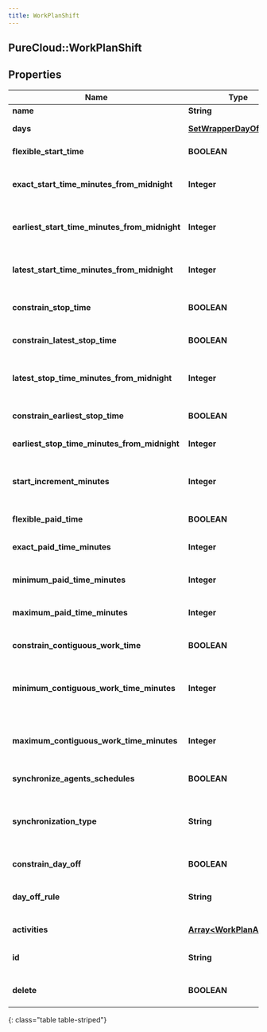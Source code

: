 ```yaml
---
title: WorkPlanShift
---
```

## PureCloud::WorkPlanShift

## Properties

|Name | Type | Description | Notes|
|------------ | ------------- | ------------- | -------------|
| **name** | **String** | Name of the shift | |
| **days** | [**SetWrapperDayOfWeek**](SetWrapperDayOfWeek.html) | Days of the week applicable for this shift | [optional] |
| **flexible_start_time** | **BOOLEAN** | Whether the start time of the shift is flexible | [optional] |
| **exact_start_time_minutes_from_midnight** | **Integer** | Exact start time of the shift defined as offset minutes from midnight. Used if flexibleStartTime == false | [optional] |
| **earliest_start_time_minutes_from_midnight** | **Integer** | Earliest start time of the shift defined as offset minutes from midnight. Used if flexibleStartTime == true | [optional] |
| **latest_start_time_minutes_from_midnight** | **Integer** | Latest start time of the shift defined as offset minutes from midnight. Used if flexibleStartTime == true | [optional] |
| **constrain_stop_time** | **BOOLEAN** | Whether the latest stop time constraint for the shift is enabled | [optional] |
| **constrain_latest_stop_time** | **BOOLEAN** | Whether the latest stop time constraint for the shift is enabled | [optional] |
| **latest_stop_time_minutes_from_midnight** | **Integer** | Latest stop time of the shift defined as offset minutes from midnight. Used if constrainStopTime == true | [optional] |
| **constrain_earliest_stop_time** | **BOOLEAN** | Whether the earliest stop time constraint for the shift is enabled | [optional] |
| **earliest_stop_time_minutes_from_midnight** | **Integer** | This is the earliest time a shift can end | [optional] |
| **start_increment_minutes** | **Integer** | Increment in offset minutes that would contribute to different possible start times for the shift. Used if flexibleStartTime == true | [optional] |
| **flexible_paid_time** | **BOOLEAN** | Whether the paid time setting for the shift is flexible | [optional] |
| **exact_paid_time_minutes** | **Integer** | Exact paid time in minutes configured for the shift. Used if flexiblePaidTime == false | [optional] |
| **minimum_paid_time_minutes** | **Integer** | Minimum paid time in minutes configured for the shift. Used if flexiblePaidTime == true | [optional] |
| **maximum_paid_time_minutes** | **Integer** | Maximum paid time in minutes configured for the shift. Used if flexiblePaidTime == true | [optional] |
| **constrain_contiguous_work_time** | **BOOLEAN** | Whether the contiguous time constraint for the shift is enabled | [optional] |
| **minimum_contiguous_work_time_minutes** | **Integer** | Minimum contiguous time in minutes configured for the shift. Used if constrainContiguousWorkTime == true | [optional] |
| **maximum_contiguous_work_time_minutes** | **Integer** | Maximum contiguous time in minutes configured for the shift. Used if constrainContiguousWorkTime == true | [optional] |
| **synchronize_agents_schedules** | **BOOLEAN** | Whether synchronization for agent is enabled | [optional] |
| **synchronization_type** | **String** | This constraint ensures that an agent starts each workday within a user-defined time threshold. Used if synchronizeAgentsSchedules == true | [optional] |
| **constrain_day_off** | **BOOLEAN** | Whether day off rule is enabled | [optional] |
| **day_off_rule** | **String** | The day off rule for agents to have next day off or previous day off. used if constrainDayOff = true | [optional] |
| **activities** | [**Array&lt;WorkPlanActivity&gt;**](WorkPlanActivity.html) | Activities configured for this shift | [optional] |
| **id** | **String** | ID of the shift. This is required only for the case of updating an existing shift | [optional] |
| **delete** | **BOOLEAN** | If marked true for updating an existing shift, the shift will be permanently deleted | [optional] |
{: class="table table-striped"}


